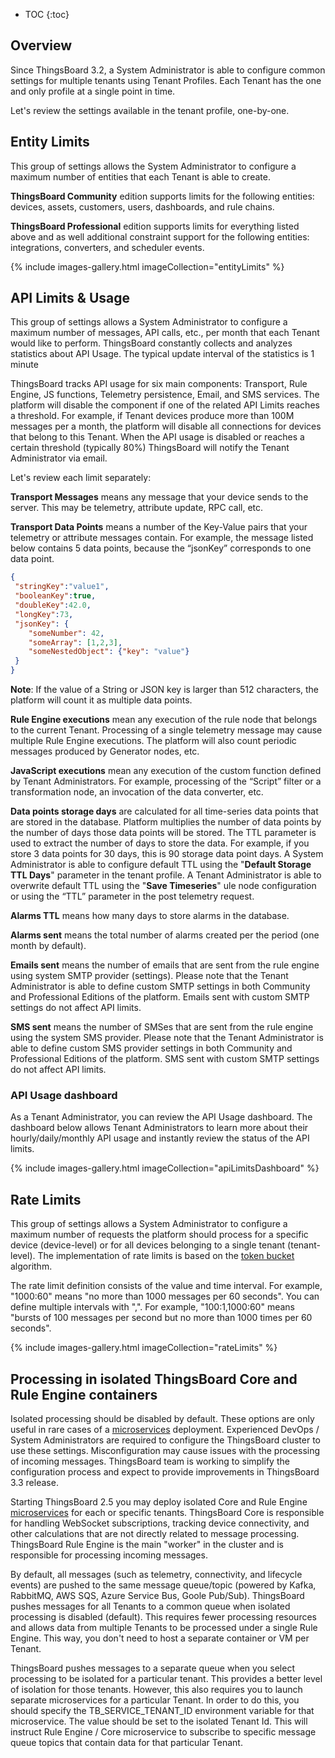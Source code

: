 
* TOC
{:toc}

## Overview

Since ThingsBoard 3.2, a System Administrator is able to configure common settings for multiple tenants using Tenant Profiles. 
Each Tenant has the one and only profile at a single point in time.

Let's review the settings available in the tenant profile, one-by-one.
 
## Entity Limits

This group of settings allows the System Administrator to configure a maximum number of entities that each Tenant is able to create.

**ThingsBoard Community** edition supports limits for the following entities: devices, assets, customers, users, dashboards, and rule chains.

**ThingsBoard Professional** edition supports limits for everything listed above and as well additional constraint support for the following entities: integrations, converters, and scheduler events.

{% include images-gallery.html imageCollection="entityLimits" %}
 
## API Limits & Usage

This group of settings allows a System Administrator to configure a maximum number of messages, API calls, etc., per month that each Tenant would like to perform. 
ThingsBoard constantly collects and analyzes statistics about API Usage. The typical update interval of the statistics is 1 minute

ThingsBoard tracks API usage for six main components: Transport, Rule Engine, JS functions, Telemetry persistence, Email, and SMS services. The platform will disable the component if one of the related API Limits reaches a threshold. 
For example, if Tenant devices produce more than 100M messages per a month, the platform will disable all connections for devices that belong to this Tenant. 
When the API usage is disabled or reaches a certain threshold (typically 80%) ThingsBoard will notify the Tenant Administrator via email.  

Let's review each limit separately:

**Transport Messages** means any message that your device sends to the server. This may be telemetry, attribute update, RPC call, etc.

**Transport Data Points** means a number of the Key-Value pairs that your telemetry or attribute messages contain. 
For example, the message listed below contains 5 data points, because the “jsonKey” corresponds to one data point.  

```json
{
 "stringKey":"value1", 
 "booleanKey":true, 
 "doubleKey":42.0, 
 "longKey":73, 
 "jsonKey": {
    "someNumber": 42,
    "someArray": [1,2,3],
    "someNestedObject": {"key": "value"}
 }
}
```

**Note**: If the value of a String or JSON key is larger than 512 characters, the platform will count it as multiple data points. 
  
**Rule Engine executions** mean any execution of the rule node that belongs to the current Tenant. Processing of a single telemetry message may cause multiple Rule Engine executions. 
The platform will also count periodic messages produced by Generator nodes, etc.

**JavaScript executions** mean any execution of the custom function defined by Tenant Administrators. For example, processing of the “Script” filter or a transformation node, an invocation of the data converter, etc.       

**Data points storage days** are calculated for all time-series data points that are stored in the database. 
Platform multiplies the number of data points by the number of days those data points will be stored. The TTL parameter is used to extract the number of days to store the data. 
For example, if you store 3 data points for 30 days, this is 90 storage data point days.
A System Administrator is able to configure default TTL using the "**Default Storage TTL Days**" parameter in the tenant profile.
A Tenant Administrator is able to overwrite default TTL using the "**Save Timeseries**" ule node configuration or using the “TTL” parameter in the post telemetry request.

**Alarms TTL** means how many days to store alarms in the database.

**Alarms sent** means the total number of alarms created per the period (one month by default).

**Emails sent** means the number of emails that are sent from the rule engine using system SMTP provider (settings). 
Please note that the Tenant Administrator is able to define custom SMTP settings in both Community and Professional Editions of the platform. 
Emails sent with custom SMTP settings do not affect API limits.  

**SMS sent** means the number of SMSes that are sent from the rule engine using the system SMS provider. 
Please note that the Tenant Administrator is able to define custom SMS provider settings in both Community and Professional Editions of the platform. 
SMS sent with custom SMTP settings do not affect API limits.

### API Usage dashboard

As a Tenant Administrator, you can review the API Usage dashboard. 
The dashboard below allows Tenant Administrators to learn more about their hourly/daily/monthly API usage and instantly review the status of the API limits. 

{% include images-gallery.html imageCollection="apiLimitsDashboard" %}

## Rate Limits

This group of settings allows a System Administrator to configure a maximum number of
requests the platform should process for a specific device (device-level) or for all devices belonging to a single tenant (tenant-level).
The implementation of rate limits is based on the [token bucket](https://en.wikipedia.org/wiki/Token_bucket) algorithm.

The rate limit definition consists of the value and time interval. For example, "1000:60" means "no more than 1000 messages per 60 seconds". 
You can define multiple intervals with ",". For example, "100:1,1000:60" means "bursts of 100 messages per second but no more than 1000 times per 60 seconds".

{% include images-gallery.html imageCollection="rateLimits" %}

## Processing in isolated ThingsBoard Core and Rule Engine containers

Isolated processing should be disabled by default. These options are only useful in rare cases of a [microservices](/docs/{{docsPrefix}}reference/msa/) deployment.
Experienced DevOps / System Administrators are required to configure the ThingsBoard cluster to use these settings. 
Misconfiguration may cause issues with the processing of incoming messages. 
ThingsBoard team is working to simplify the configuration process and expect to provide improvements in ThingsBoard 3.3 release.  

Starting ThingsBoard 2.5 you may deploy isolated Core and Rule Engine [microservices](/docs/{{docsPrefix}}reference/msa/) for each or specific tenants. 
ThingsBoard Core is responsible for handling WebSocket subscriptions, tracking device connectivity, and other calculations that are not directly related to message processing.
ThingsBoard Rule Engine is the main "worker" in the cluster and is responsible for processing incoming messages.

By default, all messages (such as telemetry, connectivity, and lifecycle events) are pushed to the same message queue/topic (powered by Kafka, RabbitMQ, AWS SQS, Azure Service Bus, Goole Pub/Sub).
ThingsBoard pushes messages for all Tenants to a common queue when isolated processing is disabled (default). 
This requires fewer processing resources and allows data from multiple Tenants to be processed under a single Rule Engine.
This way, you don't need to host a separate container or VM per Tenant.  

ThingsBoard pushes messages to a separate queue when you select processing to be isolated for a particular tenant. 
This provides a better level of isolation for those tenants. However, this also requires you to launch separate microservices for a particular Tenant. 
In order to do this, you should specify the TB_SERVICE_TENANT_ID environment variable for that microservice. The value should be set to the isolated Tenant Id.
This will instruct Rule Engine / Core microservice to subscribe to specific message queue topics that contain data for that particular Tenant.    





 
    
